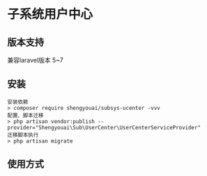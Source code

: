 # 子系统用户中心

## 版本支持

兼容laravel版本 5~7

## 安装

```
安装依赖
> composer require shengyouai/subsys-ucenter -vvv
配置、脚本迁移
> php artisan vendor:publish --provider="Shengyouai\Sub\UserCenter\UserCenterServiceProvider"
迁移脚本执行
> php artisan migrate
```

## 使用方式